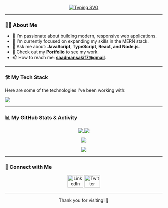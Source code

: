 <p align="center">
  <a href="https://git.io/typing-svg">
    <img src="https://readme-typing-svg.demolab.com/?lines=Hello,+I'm+Saadman+Sakif!;I'm+a+Web+Developer;I+build+things+for+the+web.&font=Fira+Code&center=true&width=440&height=45&color=36BCF7&vCenter=true&pause=1000&size=22" alt="Typing SVG" />
  </a>
</p>

---

### 🙋‍♂️ About Me

- 🔭 I’m passionate about building modern, responsive web applications.
- 🌱 I’m currently focused on expanding my skills in the MERN stack.
- 💬 Ask me about: **JavaScript, TypeScript, React, and Node.js**.
- 📄 Check out my **[Portfolio](https://portfolio-soundreaver.vercel.app)** to see my work.
- 📫 How to reach me: **[saadmansakif7@gmail](mailto:saadmansakif7@gmail.com)**.

---

### 🛠️ My Tech Stack

Here are some of the technologies I've been working with:

<p align="left">
  <a href="https://skillicons.dev">
    <img src="https://skillicons.dev/icons?i=js,ts,react,nodejs,express,mongodb,html,css,tailwind,git,vscode,figma" />
  </a>
</p>

---

### 📊 My GitHub Stats & Activity

<p align="center">
  <a href="https://github.com/anuraghazra/github-readme-stats">
    <img align="center" src="https://github-readme-stats.vercel.app/api?username=Soundreaver&show_icons=true&theme=tokyonight&hide_border=true&count_private=true" />
  </a>
  
  <a href="https://github.com/anuraghazra/github-readme-stats">
    <img align="center" src="https://github-readme-stats.vercel.app/api/top-langs/?username=Soundreaver&layout=compact&theme=tokyonight&hide_border=true" />
  </a>
</p>

<p align="center">
  <a href="https://github.com/ashutosh00710/github-readme-activity-graph">
    <img align="center" src="https://github-readme-activity-graph.vercel.app/graph?username=Soundreaver&theme=github-dark&hide_border=true" />
  </a>
</p>

<p align="center">
  <a href="https://github.com/ryo-ma/github-profile-trophy">
    <img align="center" src="https://github-profile-trophy.vercel.app/?username=Soundreaver&theme=dracula&no-frame=true&margin-w=15&margin-h=15" />
  </a>
</p>

---

### 🤝 Connect with Me

<p align="center">
  <a href="https://linkedin.com/in/your-linkedin" target="_blank">
    <img src="https://raw.githubusercontent.com/rahuldkjain/github-profile-readme-generator/master/src/images/icons/Social/linkedin.svg" alt="LinkedIn" height="40" width="50" />
  </a>
  <a href="https://twitter.com/your-twitter" target="_blank">
    <img src="https://raw.githubusercontent.com/rahuldkjain/github-profile-readme-generator/master/src/images/icons/Social/twitter.svg" alt="Twitter" height="40" width="50" />
  </a>
</p>

---

<p align="center">Thank you for visiting! 💚</p>
